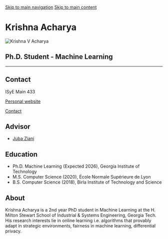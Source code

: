 [Skip to main navigation](https://www.isye.gatech.edu/users/krishna-acharya#main-navigation) [Skip to main content](https://www.isye.gatech.edu/users/krishna-acharya#main-content)

# Krishna Acharya

![Krishna V Acharya](https://www.isye.gatech.edu/sites/default/files/styles/ieuser_profile/public/user-image/acharya-krishna-37321.jpg?h=77739368&itok=_oTasN2R)

## Ph.D. Student - Machine Learning

* * *

## Contact

ISyE Main 433

[Personal website](https://krishnacharya.github.io/ "(opens in a new window)")

[Contact](https://www.isye.gatech.edu/user/724/contact)

## Advisor

- [Juba Ziani](https://www.isye.gatech.edu/users/juba-ziani)

## Education

- Ph.D. Machine Learning (Expected 2026), Georgia Institute of Technology
- M.S. Computer Science (2020), École Normale Supérieure de Lyon
- B.S. Computer Science (2018), Birla Institute of Technology and Science

## About

Krishna Acharya is a 2nd year PhD student in Machine Learning at the H. Milton Stewart School of Industrial & Systems Engineering, Georgia Tech. His research interests lie in online learning i.e. algorithms that provably adapt in strategic environments, fairness in machine learning, differential privacy.